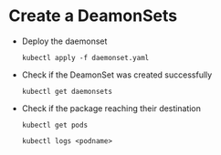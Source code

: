 # Create a DeamonSets

- Deploy the daemonset

  ```kubectl apply -f daemonset.yaml```

- Check if the DeamonSet was created successfully

  ```kubectl get daemonsets```

- Check if the package reaching their destination

  ```kubectl get pods```

  ```kubectl logs <podname>```
